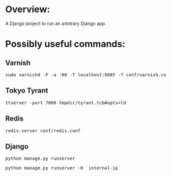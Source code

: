 
# Overview:

A Django project to run an arbitrary Django app.

# Possibly useful commands:

## Varnish

<pre>sudo varnishd -F -a :80 -T localhost:6085 -f conf/varnish.conf -s file,`pwd`/tmpdir/varnish.cache,10M</pre>

## Tokyo Tyrant
<pre>ttserver -port 7000 tmpdir/tyrant.tcb#opts=ld</pre>

## Redis
<pre>redis-server conf/redis.conf</pre>

## Django
<pre>python manage.py runserver</pre>
<pre>python manage.py runserver -H `internal-ip`</pre>



